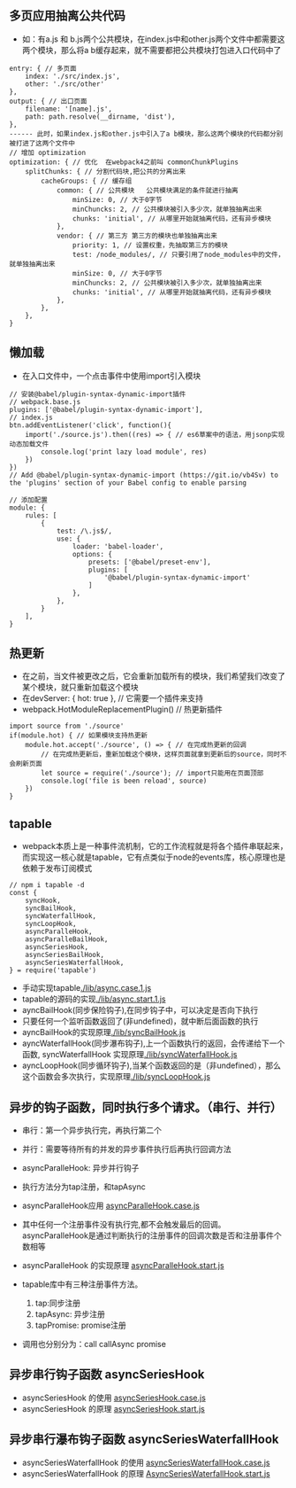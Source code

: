 ## 多页应用抽离公共代码

- 如：有a.js 和 b.js两个公共模块，在index.js中和other.js两个文件中都需要这两个模块，那么将a b缓存起来，就不需要都把公共模块打包进入口代码中了
```
entry: { // 多页面
    index: './src/index.js',
    other: './src/other'
},
output: { // 出口页面
    filename: '[name].js',
    path: path.resolve(__dirname, 'dist'),
},
------ 此时，如果index.js和other.js中引入了a b模块，那么这两个模块的代码都分别被打进了这两个文件中
// 增加 optimization
optimization: { // 优化  在webpack4之前叫 commonChunkPlugins
    splitChunks: { // 分割代码块,把公共的分离出来
        cacheGroups: { // 缓存组
            common: { // 公共模块   公共模块满足的条件就进行抽离
                minSize: 0, // 大于0字节
                minChuncks: 2, // 公共模块被引入多少次，就单独抽离出来
                chunks: 'initial', // 从哪里开始就抽离代码，还有异步模块
            },
            vendor: { // 第三方 第三方的模块也单独抽离出来
                priority: 1, // 设置权重，先抽取第三方的模块 
                test: /node_modules/, // 只要引用了node_modules中的文件，就单独抽离出来
                minSize: 0, // 大于0字节
                minChuncks: 2, // 公共模块被引入多少次，就单独抽离出来
                chunks: 'initial', // 从哪里开始就抽离代码，还有异步模块
            },
        },
    },
}
```
## 懒加载

- 在入口文件中，一个点击事件中使用import引入模块
```
// 安装@babel/plugin-syntax-dynamic-import插件
// webpack.base.js
plugins: ['@babel/plugin-syntax-dynamic-import'],
// index.js
btn.addEventListener('click', function(){
    import('./source.js').then((res) => { // es6草案中的语法，用jsonp实现动态加载文件
        console.log('print lazy load module', res)
    })
})
// Add @babel/plugin-syntax-dynamic-import (https://git.io/vb4Sv) to the 'plugins' section of your Babel config to enable parsing

// 添加配置
module: {
    rules: [
        {
            test: /\.js$/,
            use: {
                loader: 'babel-loader',
                options: {
                    presets: ['@babel/preset-env'],
                    plugins: [
                        '@babel/plugin-syntax-dynamic-import'
                    ]
                },
            },
        }
    ],
}
```

## 热更新

- 在之前，当文件被更改之后，它会重新加载所有的模块，我们希望我们改变了某个模块，就只重新加载这个模块
- 在devServer: { hot: true }, // 它需要一个插件来支持
- webpack.HotModuleReplacementPlugin() // 热更新插件
```
import source from './source'
if(module.hot) { // 如果模块支持热更新
    module.hot.accept('./source', () => { // 在完成热更新的回调
        // 在完成热更新后，重新加载这个模块，这样页面就拿到更新后的source，同时不会刷新页面
        let source = require('./source'); // import只能用在页面顶部
        console.log('file is been reload', source)
    })
}
```

## tapable
- webpack本质上是一种事件流机制，它的工作流程就是将各个插件串联起来，而实现这一核心就是tapable，它有点类似于node的events库，核心原理也是依赖于发布订阅模式
```
// npm i tapable -d
const {
    syncHook,
    syncBailHook,
    syncWaterfallHook,
    syncLoopHook,
    asyncParalleHook,
    asyncParalleBailHook,
    asyncSeriesHook,
    asyncSeriesBailHook,
    asyncSeriesWaterfallHook,
} = require('tapable')

```
- 手动实现tapable[./lib/async.case.1.js](https://github.com/typhoonIscoming/webpack-basic/blob/master/lib/async.case.1.js)
- tapable的源码的实现[./lib/async.start.1.js](https://github.com/typhoonIscoming/webpack-basic/blob/master/lib/async.start.1.js)
- ayncBailHook(同步保险钩子),在同步钩子中，可以决定是否向下执行
- 只要任何一个监听函数返回了(非undefined)，就中断后面函数的执行
- ayncBailHook的实现原理[./lib/syncBailHook.js](https://github.com/typhoonIscoming/webpack-basic/blob/master/lib/syncBailHook.js)
- ayncWaterfallHook(同步瀑布钩子),上一个函数执行的返回，会传递给下一个函数, syncWaterfallHook 实现原理[./lib/syncWaterfallHook.js](https://github.com/typhoonIscoming/webpack-basic/blob/master/lib/syncWaterfallHook.js)
- ayncLoopHook(同步循环钩子),当某个函数返回的是（非undefined），那么这个函数会多次执行，实现原理[./lib/syncLoopHook.js](https://github.com/typhoonIscoming/webpack-basic/blob/master/lib/syncLoopHook.js)

## 异步的钩子函数，同时执行多个请求。（串行、并行）
- 串行：第一个异步执行完，再执行第二个
- 并行：需要等待所有的并发的异步事件执行后再执行回调方法
- asyncParalleHook: 异步并行钩子
- 执行方法分为tap注册，和tapAsync
- asyncParalleHook应用 [asyncParalleHook.case.js](https://github.com/typhoonIscoming/webpack-basic/blob/master/lib/asyncParalleHook.case.js)
- 其中任何一个注册事件没有执行完,都不会触发最后的回调。asyncParalleHook是通过判断执行的注册事件的回调次数是否和注册事件个数相等
- asyncParalleHook 的实现原理 [asyncParalleHook.start.js](https://github.com/typhoonIscoming/webpack-basic/blob/master/lib/asyncParalleHook.start.js)


- tapable库中有三种注册事件方法。
   1. tap:同步注册
   2. tapAsync: 异步注册
   3. tapPromise: promise注册
- 调用也分别分为：call  callAsync  promise

## 异步串行钩子函数 asyncSeriesHook
- asyncSeriesHook 的使用 [asyncSeriesHook.case.js](https://github.com/typhoonIscoming/webpack-basic/blob/master/lib/asyncSeriesHook.case.js)
- asyncSeriesHook 的原理 [asyncSeriesHook.start.js](https://github.com/typhoonIscoming/webpack-basic/blob/master/lib/asyncSeriesHook.start.js)

## 异步串行瀑布钩子函数 asyncSeriesWaterfallHook
- asyncSeriesWaterfallHook 的使用 [asyncSeriesWaterfallHook.case.js](https://github.com/typhoonIscoming/webpack-basic/blob/master/lib/asyncSeriesWaterfallHook.case.js)
- asyncSeriesWaterfallHook 的原理 [AsyncSeriesWaterfallHook.start.js](https://github.com/typhoonIscoming/webpack-basic/blob/master/lib/asyncSeriesWaterfallHook.start.js)







